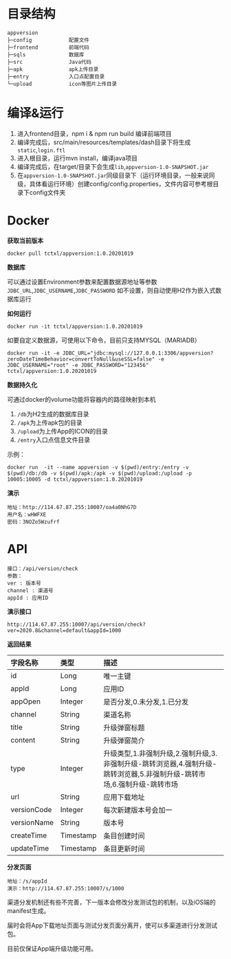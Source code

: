 # 目录结构
    
    appversion
    ├─config  			配置文件
    ├─frontend			前端代码
    ├─sqls    			数据库
    ├─src     			Java代码
    ├─apk     			apk上传目录
    ├─entry     		入口点配置目录
    └─upload  			icon等图片上传目录
    

# 编译&运行

1. 进入frontend目录，npm i & npm run build 编译前端项目
2. 编译完成后，src/main/resources/templates/dash目录下将生成`static`,`login.ftl`
3. 进入根目录，运行mvn install，编译java项目
4. 编译完成后，在target/目录下会生成`lib`,`appversion-1.0-SNAPSHOT.jar`
5. 在`appversion-1.0-SNAPSHOT.jar`同级目录下（运行环境目录，一般来说同级，具体看运行环境）创建config/config.properties，文件内容可参考根目录下config文件夹

# Docker

**获取当前版本**

`docker pull tctxl/appversion:1.0.20201019`

**数据库**

可以通过设置Environment参数来配置数据源地址等参数
`JDBC_URL`,`JDBC_USERNAME`,`JDBC_PASSWORD`
如不设置，则自动使用H2作为嵌入式数据库运行

**如何运行**

`docker run -it tctxl/appversion:1.0.20201019`

如要自定义数据源，可使用以下命令，目前只支持MYSQL（MARIADB）

`docker run -it
-e JDBC_URL="jdbc:mysql://127.0.0.1:3306/appversion?zeroDateTimeBehavior=convertToNull&useSSL=false"
-e JDBC_USERNAME="root"
-e JDBC_PASSWORD="123456"
tctxl/appversion:1.0.20201019`

**数据持久化**

可通过docker的volume功能将容器内的路径映射到本机

1. `/db`为H2生成的数据库目录
2. `/apk`为上传apk包的目录
3. `/upload`为上传App的ICON的目录
4. `/entry`入口点信息文件目录

示例：

`docker run  -it --name appversion -v $(pwd)/entry:/entry -v $(pwd)/db:/db -v $(pwd)/apk:/apk -v $(pwd)/upload:/upload -p 10005:10005 -d tctxl/appversion:1.0.20201019`

**演示**
```
地址：http://114.67.87.255:10007/oa4a0NhG7D
用户名：wHWFXE
密码：3NOZo5Wzufrf
```

# API

```
接口：/api/version/check
参数：
ver : 版本号
channel : 渠道号
appId : 应用ID
```

**演示接口**
```
http://114.67.87.255:10007/api/version/check?ver=2020.8&channel=default&appId=1000
```

**返回结果**

|字段名称|类型|描述|
| :------------ | :------------ | :----------- |
|id             |  Long         |  唯一主键       |
|appId          |  Long         |  应用ID         |
|appOpen        |  Integer      |  是否分发,0.未分发,1.已分发 |
|channel        |  String       |  渠道名称 |
|title          |  String       |  升级弹窗标题 |
|content        |  String       |  升级弹窗简介 |
|type           |  Integer      |  升级类型,1.非强制升级,2.强制升级,3.非强制升级-跳转浏览器,4.强制升级-跳转浏览器,5.非强制升级-跳转市场,6.强制升级-跳转市场 |
|url            |  String       |  应用下载地址 |
|versionCode    |  Integer      |  每次新建版本号会加一 |
|versionName    |  String       |  版本号 |
|createTime     |  Timestamp    |  条目创建时间 |
|updateTime     |  Timestamp    |  条目更新时间 |

**分发页面**
```
地址：/s/appId
演示：http://114.67.87.255:10007/s/1000
```

渠道分发机制还有些不完善，下一版本会修改分发测试包的机制，以及iOS端的manifest生成。

届时会将App下载地址页面与测试分发页面分离开，使可以多渠道进行分发测试包。

目前仅保证App端升级功能可用。
